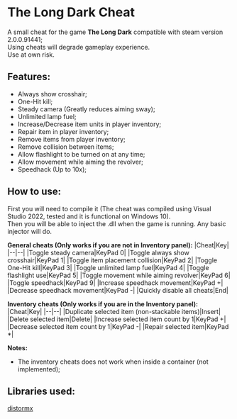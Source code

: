 # The Long Dark Cheat
A small cheat for the game **The Long Dark** compatible with steam version 2.0.0.91441;\
Using cheats will degrade gameplay experience.\
Use at own risk.

## Features:
- Always show crosshair;
- One-Hit kill;
- Steady camera (Greatly reduces aiming sway);
- Unlimited lamp fuel;
- Increase/Decrease item units in player inventory;
- Repair item in player inventory;
- Remove items from player inventory;
- Remove collision between items;
- Allow flashlight to be turned on at any time;
- Allow movement while aiming the revolver;
- Speedhack (Up to 10x);

## How to use:
First you will need to compile it (The cheat was compiled using Visual Studio 2022, tested and it is functional on Windows 10).\
Then you will be able to inject the .dll when the game is running. Any basic injector will do.

**General cheats (Only works if you are not in Inventory panel):**
|Cheat|Key|
|--|--|
|Toggle steady camera|KeyPad 0|
|Toggle always show crosshair|KeyPad 1|
|Toggle item placement collision|KeyPad 2|
|Toggle One-Hit kill|KeyPad 3|
|Toggle unlimited lamp fuel|KeyPad 4|
|Toggle flashlight use|KeyPad 5|
|Toggle movement while aiming revolver|KeyPad 6|
|Toggle speedhack|KeyPad 9|
|Increase speedhack movement|KeyPad +|
|Decrease speedhack movement|KeyPad -|
|Quickly disable all cheats|End|

**Inventory cheats (Only works if you are in the Inventory panel):**
|Cheat|Key|
|--|--|
|Duplicate selected item (non-stackable items)|Insert|
|Delete selected item|Delete|
|Increase selected item count by 1|KeyPad +|
|Decrease selected item count by 1|KeyPad -|
|Repair selected item|KeyPad *|

**Notes:**
- The inventory cheats does not work when inside a container (not implemented);

## Libraries used:
[distormx](https://github.com/gdabah/distormx)
